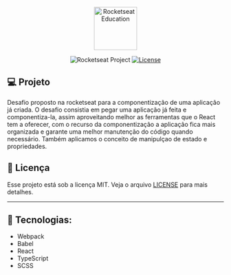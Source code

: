 <p align="center">
  <img alt="Rocketseat Education" src="https://avatars.githubusercontent.com/u/69590972?s=200&v=4" width="100px" />
</p>

<p align="center">
  <img src="https://img.shields.io/static/v1?label=Rocketseat&message=Education&color=8257e5&labelColor=202024" alt="Rocketseat Project" />
  <a href="LICENSE"><img  src="https://img.shields.io/static/v1?label=License&message=MIT&color=8257e5&labelColor=202024" alt="License"></a>
</p>


## 💻 Projeto
Desafio proposto na rocketseat para a componentização de uma aplicação já criada. O desafio consistia em pegar uma aplicação já feita e componentiza-la, assim aproveitando melhor as ferramentas que o React tem a oferecer, com o recurso da componentização a aplicação fica mais organizada e garante uma melhor manutenção do código quando necessário. Também aplicamos o conceito de manipulçao de estado e propriedades.

## 📝 Licença

Esse projeto está sob a licença MIT. Veja o arquivo [LICENSE](LICENSE) para mais detalhes.

---
## 📝 Tecnologias:

- Webpack
- Babel
- React
- TypeScript
- SCSS
